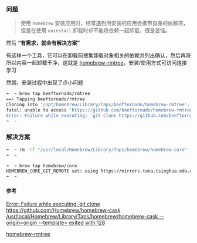 ### 问题

> 使用 `homebrew` 安装应用时，经常遇到所安装的应用会携带自身的依赖项，但是在使用 `uninstall` 卸载时却不能将依赖一起卸载，很是苦恼。

然后 **“有需求，就会有解决方案”**

有这样一个工具，它可以在卸载前搜集卸载对象相关的依赖并列出确认，然后再将所以内容一起卸载干净，这就是 [homebrew-rmtree](https://github.com/beeftornado/homebrew-rmtree)，安装/使用方式可访问连接学习

然鹅，安装过程中出现了点小问题
```sh
➜  ~ brew tap beeftornado/rmtree
==> Tapping beeftornado/rmtree
Cloning into '/opt/homebrew/Library/Taps/beeftornado/homebrew-rmtree'...
fatal: unable to access 'https://github.com/beeftornado/homebrew-rmtree/': Failed to connect to github.com port 443 after 75026 ms: Couldn't connect to server
Error: Failure while executing; `git clone https://github.com/beeftornado/homebrew-rmtree /opt/homebrew/Library/Taps/beeftornado/homebrew-rmtree --origin=origin --template= --config core.fsmonitor=false` exited with 128.
➜  ~
```

### 解决方案

```sh
➜  ~ rm -rf "/usr/local/Homebrew/Library/Taps/homebrew/homebrew-core"
➜  ~
```

```sh
➜  ~ brew tap homebrew/core
HOMEBREW_CORE_GIT_REMOTE set: using https://mirrors.tuna.tsinghua.edu.cn/git/homebrew/homebrew-core.git as the Homebrew/homebrew-core Git remote.
➜  ~
```


#### 参考

[Error: Failure while executing; git clone https://github.com/Homebrew/homebrew-cask /usr/local/Homebrew/Library/Taps/homebrew/homebrew-cask --origin=origin --template= exited with 128](https://www.oomake.com/question/16463736)

[homebrew-rmtree](https://github.com/beeftornado/homebrew-rmtree/)

